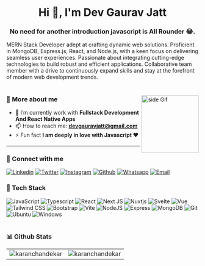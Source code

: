 
<h1 align="center">Hi 👋, I'm Dev Gaurav Jatt</h1>
<h3 align="center">No need for another introduction javascript is All Rounder 😂.</h3>

MERN Stack Developer adept at crafting dynamic web solutions. Proficient in MongoDB, Express.js, React, and Node.js, with a keen focus on delivering seamless user experiences. Passionate about integrating cutting-edge technologies to build robust and efficient applications. Collaborative team member with a drive to continuously expand skills and stay at the forefront of modern web development trends.

#

 <img src="https://media3.giphy.com/media/ZEB6yFbLnhyQf7g3hn/giphy.gif" alt="side Gif" align="right" width="150" height="auto"/>

### 🚀 More about me

- 🌱 I’m currently work with **Fullstack Development And React Native Apps**
- 📫 How to reach me: **devgauravjatt@gmail.com**
- ⚡ Fun fact **I am deeply in love with Javascript ❤️**

---
### 🔗 Connect with me

[![Linkedin](https://img.shields.io/badge/linked%20in-blue.svg?style=for-the-badge&logo=linkedin&logoColor=white)](https://www.linkedin.com/in/devgauravjatt/)
[![Twitter](https://img.shields.io/badge/Twitter-1DA1F2?style=for-the-badge&logo=twitter&logoColor=white)](https://twitter.com/DevGauravJatt)
[![Instagram](https://img.shields.io/badge/Instagram-red?style=for-the-badge&logo=instagram&logoColor=white)](https://instagram.com/gauravjatt4x)
[![Github](https://img.shields.io/badge/github-black.svg?style=for-the-badge&logo=github&logoColor=white)](https://github.com/devgauravjatt)
[![Whatsapp](https://img.shields.io/badge/whatsapp-%2300FF00.svg?style=for-the-badge&logo=whatsapp&logoColor=white)](https://api.whatsapp.com/send/?phone=7412860485&text=I+read+your+portfolio.+I%27m+&type=phone_number&app_absent=0)
[![Email](https://img.shields.io/badge/email-red.svg?style=for-the-badge&logo=gmail&logoColor=white)](mailto:devgauravjatt@gmail.com)

### 🧰 Tech Stack

![JavaScript](https://img.shields.io/badge/javascript-%23323330.svg?style=for-the-badge&logo=javascript&logoColor=%23F7DF1E)
![Typescript](https://img.shields.io/badge/typescript-%2320232a.svg?style=for-the-badge&logo=typescript&logoColor=%#3178C6)
![React](https://img.shields.io/badge/react-%2320232a.svg?style=for-the-badge&logo=react&logoColor=%2361DAFB)
![Next JS](https://img.shields.io/badge/Next-black?style=for-the-badge&logo=next.js&logoColor=white)
![Nuxtjs](https://img.shields.io/badge/Nuxt-002E3B?style=for-the-badge&logo=nuxtdotjs&logoColor=#00DC82)
![Svelte](https://img.shields.io/badge/Svelte-%23E34F26.svg?style=for-the-badge&logo=Svelte&logoColor=white)
![Vue](https://img.shields.io/badge/Vue.js-35495E?style=for-the-badge&logo=vuedotjs&logoColor=4FC08D)
![Tailwind CSS](https://img.shields.io/badge/tailwind%20css-%2335495e.svg?style=for-the-badge&logo=tailwindcss&logoColor=%234FC08D)
![Bootstrap](https://img.shields.io/badge/bootstrap-%2335495e.svg?style=for-the-badge&logo=bootstrap&logoColor=%234FC08D)
![Vite](https://img.shields.io/badge/panda-css-B73BFE?style=for-the-badge&logo=panda-css&logoColor=FFD62E)
![NodeJS](https://img.shields.io/badge/node.js-6DA55F?style=for-the-badge&logo=node.js&logoColor=white)
![Express](https://img.shields.io/badge/express-%23CC0000.svg?style=for-the-badge&logo=express&logoColor=white)
![MongoDB](https://img.shields.io/badge/MongoDB-4EA94B?style=for-the-badge&logo=mongodb&logoColor=white)
![Git](https://img.shields.io/badge/GIT-E44C30?style=for-the-badge&logo=git&logoColor=white)
![Ubuntu](https://img.shields.io/badge/Ubuntu-E95420?style=for-the-badge&logo=ubuntu&logoColor=white)
![Windows](https://img.shields.io/badge/Windows-0078D6?style=for-the-badge&logo=windows&logoColor=white)



#

### 📊 Github Stats

<table>
  <tr>
    <td><img src="https://github-readme-stats.vercel.app/api?username=devgauravjatt&show_icons=true&locale=en&theme=highcontrast&hide_border=true" alt="karanchandekar" /></td>
    <td><img src="https://github-readme-stats.vercel.app/api/top-langs?username=devgauravjatt&show_icons=true&locale=en&layout=compact&theme=highcontrast&hide_border=true" alt="karanchandekar" /></td
  </tr>
</table>

#
